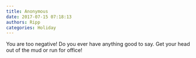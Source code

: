 ```yaml
---
title: Anonymous
date: 2017-07-15 07:18:13
authors: Ripp
categories: Holiday
---
```


 You are too negative! Do you ever have anything good to say. Get your head out of the mud or run for office!